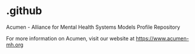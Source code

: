 # .github
Acumen - Alliance for Mental Health Systems Models Profile Repository

For more information on Acumen, visit our website at https://www.acumen-mh.org 

